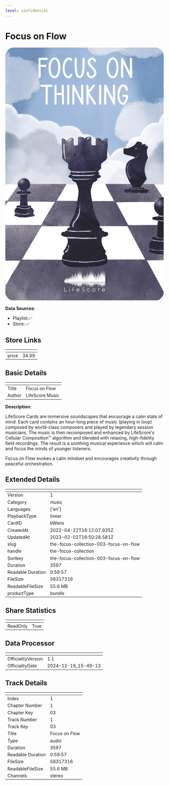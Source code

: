 ```yaml
---
level: confidential
---
```

# Focus on Flow

![card_[bWens].png](../../img/cards/card_[bWens].png)

**Data Sources**: 

- Playlist:✅
- Store: ✅


## Store Links

| <!-- --> | <!-- --> |
| - | - |
| price | 34.99 |


## Basic Details

| <!-- --> | <!-- --> |
| - | - |
| Title | Focus on Flow |
| Author | LifeScore Music |

**Description**:

LifeScore Cards are immersive soundscapes that encourage a calm state of mind. Each card contains an hour-long piece of music (playing in loop) composed by world-class composers and played by legendary session musicians.  The music is then recomposed and enhanced by LifeScore's Cellular Composition™ algorithm and blended with relaxing, high-fidelity field recordings. The result is a soothing musical experience which will calm and focus the minds of younger listeners.  

Focus on Flow evokes a calm mindset and encourages creativity through peaceful orchestration.


## Extended Details

| <!-- --> | <!-- --> |
| - | - |
| Version | 1 |
| Category | music |
| Languages | ['en'] |
| PlaybackType | linear |
| CardID | bWens |
| CreatedAt | 2022-04-22T16:12:07.935Z |
| UpdatedAt | 2023-02-02T16:50:28.581Z |
| slug | the-focus-collection-003-focus-on-flow |
| handle | the-focus-collection |
| Sortkey | the-focus-collection-003-focus-on-flow |
| Duration | 3597 |
| Readable Duration | 0:59:57 |
| FileSize | 58317316 |
| ReadableFileSize | 55.6 MB |
| productType | bundle |


## Share Statistics

| <!-- --> | <!-- --> |
| - | - |
| ReadOnly | True |


## Data Processor

| <!-- --> | <!-- --> |
| - | - |
| OfficialityVersion | 1.1
| OfficialityDate | 2024-12-19_15-49-13


## Track Details

| <!-- --> | <!-- --> |
| - | - |
| Index | 1 |
| Chapter Number | 1 |
| Chapter Key | 03 |
| Track Number | 1 |
| Track Key | 03 |
| Title | Focus on Flow |
| Type | audio |
| Duration | 3597 |
| Readable Duration | 0:59:57 |
| FileSize | 58317316 |
| ReadableFileSize | 55.6 MB |
| Channels | stereo |

